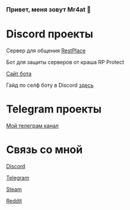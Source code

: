 ### Привет, меня зовут Mr4at 👋

# Discord проекты 

Сервер для общения [RestPlace](https://discord.gg/restplace)

Бот для защиты серверов от краша RP Protect 

[Сайт бота](https://rp-protect.tk/)

Гайд по селф боту в Discord [здесь](https://github.com/MrChat1/self-guide)

# Telegram проекты 

[Мой телеграм канал](https://t.me/mr4atofficial)

# Связь со мной

[Discord]( https://discordapp.com/users/701866992164143154/)

[Telegram](https://t.me/Mr4at)

[Steam](https://steamcommunity.com/profiles/76561198931142984)

[Reddit](https://www.reddit.com/user/MrChat1)
